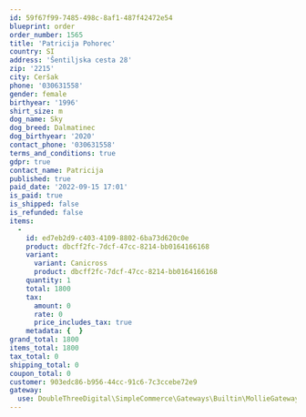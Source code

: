 ```yaml
---
id: 59f67f99-7485-498c-8af1-487f42472e54
blueprint: order
order_number: 1565
title: 'Patricija Pohorec'
country: SI
address: 'Šentiljska cesta 28'
zip: '2215'
city: Ceršak
phone: '030631558'
gender: female
birthyear: '1996'
shirt_size: m
dog_name: Sky
dog_breed: Dalmatinec
dog_birthyear: '2020'
contact_phone: '030631558'
terms_and_conditions: true
gdpr: true
contact_name: Patricija
published: true
paid_date: '2022-09-15 17:01'
is_paid: true
is_shipped: false
is_refunded: false
items:
  -
    id: ed7eb2d9-c403-4109-8802-6ba73d620c0e
    product: dbcff2fc-7dcf-47cc-8214-bb0164166168
    variant:
      variant: Canicross
      product: dbcff2fc-7dcf-47cc-8214-bb0164166168
    quantity: 1
    total: 1800
    tax:
      amount: 0
      rate: 0
      price_includes_tax: true
    metadata: {  }
grand_total: 1800
items_total: 1800
tax_total: 0
shipping_total: 0
coupon_total: 0
customer: 903edc86-b956-44cc-91c6-7c3ccebe72e9
gateway:
  use: DoubleThreeDigital\SimpleCommerce\Gateways\Builtin\MollieGateway
---
```

